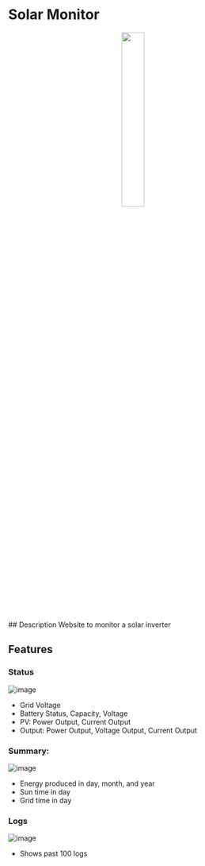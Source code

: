 # Solar Monitor
<p align='center' >
<img src="https://user-images.githubusercontent.com/97162452/171486523-76b23952-5c76-4a1d-8f55-7049343990d4.png " width=30%>
</p>
## Description
Website to monitor a solar inverter

## Features
### Status 
![image](https://user-images.githubusercontent.com/97162452/171487965-4ca3054c-7f0e-447e-b710-edc199e504da.png)

- Grid Voltage
- Battery Status, Capacity, Voltage
- PV: Power Output, Current Output
- Output: Power Output, Voltage Output, Current Output
### Summary: 
![image](https://user-images.githubusercontent.com/97162452/171488380-7eedccc4-a358-4c1c-b58e-2c4271b5ffb8.png)
- Energy produced in day, month, and year
- Sun time in day
- Grid time in day
### Logs
![image](https://user-images.githubusercontent.com/97162452/171488636-3a60a239-f26b-47d5-9216-80f7b2647364.png)
- Shows past 100 logs 

